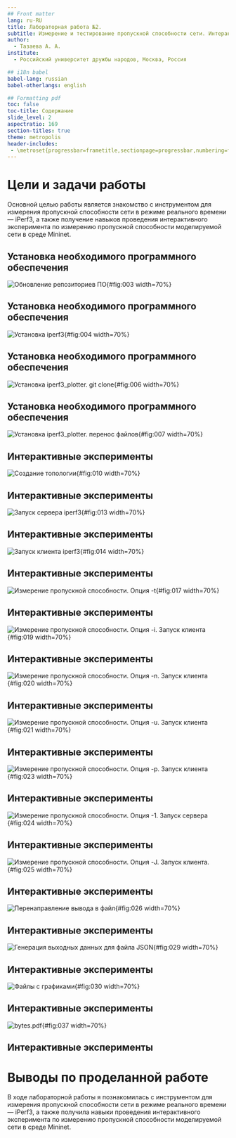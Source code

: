 ```yaml
---
## Front matter
lang: ru-RU
title: Лабораторная работа №2. 
subtitle: Измерение и тестирование пропускной способности сети. Интерактивный эксперимент
author:
  - Тазаева А. А.
institute:
  - Российский университет дружбы народов, Москва, Россия

## i18n babel
babel-lang: russian
babel-otherlangs: english

## Formatting pdf
toc: false
toc-title: Содержание
slide_level: 2
aspectratio: 169
section-titles: true
theme: metropolis
header-includes:
 - \metroset{progressbar=frametitle,sectionpage=progressbar,numbering=fraction}
---
```


# Цели и задачи работы

Основной целью работы является знакомство с инструментом для измерения пропускной способности сети в режиме реального времени — iPerf3, а также получение навыков проведения интерактивного эксперимента по измерению пропускной способности моделируемой сети в среде Mininet.

## Установка необходимого программного обеспечения

![Обновление репозиториев ПО](image/3.png){#fig:003 width=70%}

## Установка необходимого программного обеспечения

![Установка iperf3](image/4.png){#fig:004 width=70%}

## Установка необходимого программного обеспечения

![Установка iperf3_plotter. git clone](image/6.png){#fig:006 width=70%}

## Установка необходимого программного обеспечения

![Установка iperf3_plotter. перенос файлов](image/7.png){#fig:007 width=70%}

## Интерактивные эксперименты 

![Создание топологии](image/10_1.png){#fig:010 width=70%}

## Интерактивные эксперименты 

![Запуск сервера iperf3](image/12.png){#fig:013 width=70%}

## Интерактивные эксперименты 

![Запуск клиента iperf3](image/13.png){#fig:014 width=70%}

## Интерактивные эксперименты 

![Измерение пропускной способности. Опция -t](image/16_1.png){#fig:017 width=70%}

## Интерактивные эксперименты 

![Измерение пропускной способности. Опция -i. Запуск клиента](image/17_2.png){#fig:019 width=70%}

## Интерактивные эксперименты 

![Измерение пропускной способности. Опция -n. Запуск клиента](image/18.png){#fig:020 width=70%}

## Интерактивные эксперименты 

![Измерение пропускной способности. Опция -u. Запуск клиента](image/19.png){#fig:021 width=70%}

## Интерактивные эксперименты 

![Измерение пропускной способности. Опция -p. Запуск клиента](image/20_1.png){#fig:023 width=70%}

## Интерактивные эксперименты 

![Измерение пропускной способности. Опция -1. Запуск сервера](image/21.png){#fig:024 width=70%}	

## Интерактивные эксперименты 

![Измерение пропускной способности. Опция -J. Запуск клиента. ](image/22.png){#fig:025 width=70%}

## Интерактивные эксперименты 

![Перенаправление вывода в файл](image/23.png){#fig:026 width=70%}

## Интерактивные эксперименты 

![Генерация выходных данных для файла JSON ](image/27.png){#fig:029 width=70%}

## Интерактивные эксперименты 

![Файлы с графиками](image/28.png){#fig:030 width=70%}

## Интерактивные эксперименты 

![bytes.pdf](image/bytes.png){#fig:037 width=70%}

## Интерактивные эксперименты 

# Выводы по проделанной работе

В ходе лабораторной работы я познакомилась с инструментом для измерения пропускной способности сети в режиме реального времени — iPerf3, а также получила навыки проведения интерактивного эксперимента по измерению пропускной способности моделируемой сети в среде Mininet.

